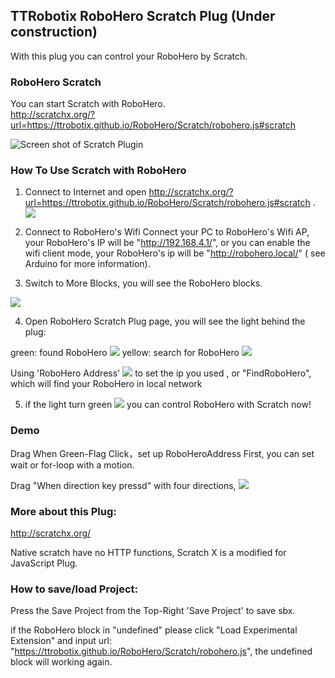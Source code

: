 ## TTRobotix RoboHero Scratch Plug (Under construction)

With this plug you can control your RoboHero by Scratch.

### RoboHero Scratch
You can start Scratch with RoboHero.   
<http://scratchx.org/?url=https://ttrobotix.github.io/RoboHero/Scratch/robohero.js#scratch>


![Screen shot of Scratch Plugin](https://ttrobotix.github.io/RoboHero/img/scratch.png)

### How To Use Scratch with RoboHero



1. Connect to Internet and open <http://scratchx.org/?url=https://ttrobotix.github.io/RoboHero/Scratch/robohero.js#scratch> .
![](https://ttrobotix.github.io/RoboHero/Scratch/img/all.png)
2. Connect to RoboHero's Wifi
Connect your PC to RoboHero's Wifi AP, your RoboHero's IP will be "http://192.168.4.1/", or you can enable the wifi client mode, your RoboHero's ip will be "http://robohero.local/" ( see Arduino for more information).

3. Switch to More Blocks, you will see the RoboHero blocks.

![](https://ttrobotix.github.io/RoboHero/Scratch/img/blocks.png)

4. Open RoboHero Scratch Plug page, you will see the light behind the plug:




green: found RoboHero ![](https://ttrobotix.github.io/RoboHero/Scratch/img/online.png)
yellow: search for RoboHero ![](https://ttrobotix.github.io/RoboHero/Scratch/img/search.png)

Using 'RoboHero Address' ![](https://ttrobotix.github.io/RoboHero/Scratch/img/RoboHeroAddress.png) to set the ip you used , or "FindRoboHero", which will find your RoboHero in local network



5. if the light turn green ![](https://ttrobotix.github.io/RoboHero/Scratch/img/online.png) you can control RoboHero with Scratch now!







### Demo

Drag When Green-Flag Click，set up RoboHeroAddress First, you can set wait or for-loop with a motion.

Drag "When direction key pressd" with four directions,
![](https://ttrobotix.github.io/RoboHero/Scratch/img/sample1.png)



### More about this Plug:
http://scratchx.org/

Native scratch have no HTTP functions, Scratch X is a modified for JavaScript Plug.

### How to save/load Project:
Press the Save Project from the Top-Right 'Save Project' to save sbx.

if the RoboHero block in "undefined" please click "Load Experimental Extension" and input url: "https://ttrobotix.github.io/RoboHero/Scratch/robohero.js", the undefined block will working again.
